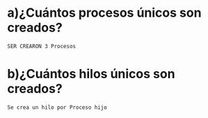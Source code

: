 # a)¿Cuántos procesos únicos son creados?

    SER CREARON 3 Procesos 

# b)¿Cuántos hilos únicos son creados?

    Se crea un hilo por Proceso hijo 

